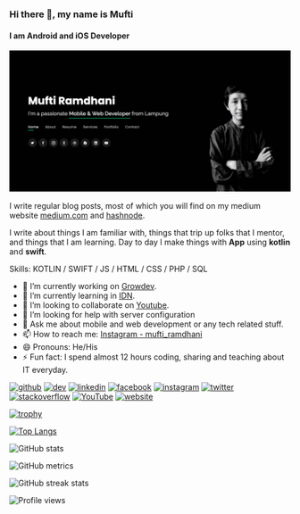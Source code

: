 
### Hi there 👋, my name is Mufti
#### I am Android and iOS Developer
![I am Android and iOS Developer](https://github.com/muftiramdhani25/muftiramdhani25/blob/main/img/bg.png)

I write regular blog posts, most of which you will find on my medium website [medium.com](https://medium.com/@muftiramdhani25) and [hashnode](https://mufti.hashnode.dev/).

I write about things I am familiar with, things that trip up folks that I mentor, and things that I am learning.  Day to day I make things with **App** using **kotlin** and **swift**. 

Skills: KOTLIN / SWIFT / JS / HTML / CSS / PHP / SQL

- 🔭 I’m currently working on [Growdev](growdev.net). 
- 🌱 I’m currently learning in [IDN](https://idn.sch.id/). 
- 👯 I’m looking to collaborate on [Youtube](https://www.youtube.com/channel/UCX-j3pRXjMEjuuGjFl8ZsCA?view_as=subscriber). 
- 🤔 I’m looking for help with server configuration 
- 💬 Ask me about mobile and web development or any tech related stuff. 
- 📫 How to reach me: [Instagram - mufti_ramdhani](https://www.instagram.com/mufti_ramdhani/) 
- 😄 Pronouns: He/His 
- ⚡ Fun fact: I spend almost 12 hours coding, sharing and teaching about IT everyday. 


[<img src='https://cdn.jsdelivr.net/npm/simple-icons@3.0.1/icons/github.svg' alt='github' height='40'>](https://github.com/https://github.com/muftiramdhani25)  [<img src='https://cdn.jsdelivr.net/npm/simple-icons@3.0.1/icons/dev-dot-to.svg' alt='dev' height='40'>](https://dev.to/https://dev.to/boymufti)  [<img src='https://cdn.jsdelivr.net/npm/simple-icons@3.0.1/icons/linkedin.svg' alt='linkedin' height='40'>](https://www.linkedin.com/in/https://www.linkedin.com/in/muftiramdhani//)  [<img src='https://cdn.jsdelivr.net/npm/simple-icons@3.0.1/icons/facebook.svg' alt='facebook' height='40'>](https://www.facebook.com/https://www.facebook.com/muftiramdhani/)  [<img src='https://cdn.jsdelivr.net/npm/simple-icons@3.0.1/icons/instagram.svg' alt='instagram' height='40'>](https://www.instagram.com/https://www.instagram.com/mufti_ramdhani//)  [<img src='https://cdn.jsdelivr.net/npm/simple-icons@3.0.1/icons/twitter.svg' alt='twitter' height='40'>](https://twitter.com/https://twitter.com/muftiramdhani25)  [<img src='https://cdn.jsdelivr.net/npm/simple-icons@3.0.1/icons/stackoverflow.svg' alt='stackoverflow' height='40'>](https://stackoverflow.com/users/https://stackoverflow.com/story/mufti)  [<img src='https://cdn.jsdelivr.net/npm/simple-icons@3.0.1/icons/youtube.svg' alt='YouTube' height='40'>](https://www.youtube.com/channel/https://www.youtube.com/channel/UCX-j3pRXjMEjuuGjFl8ZsCA?view_as=subscriber)  [<img src='https://cdn.jsdelivr.net/npm/simple-icons@3.0.1/icons/icloud.svg' alt='website' height='40'>](https://mufti-ramdhani.web.app/)  

[![trophy](https://github-profile-trophy.vercel.app/?username=https://github.com/muftiramdhani25)](https://github.com/ryo-ma/github-profile-trophy)

[![Top Langs](https://github-readme-stats.vercel.app/api/top-langs/?username=https://github.com/muftiramdhani25)](https://github.com/muftiramdhani25/github-readme-stats)

![GitHub stats](https://github-readme-stats.vercel.app/api?username=https://github.com/muftiramdhani25&show_icons=true)  

![GitHub metrics](https://metrics.lecoq.io/https://github.com/muftiramdhani25)  

![GitHub streak stats](https://github-readme-streak-stats.herokuapp.com/?user=https://github.com/muftiramdhani25)  

![Profile views](https://gpvc.arturio.dev/https://github.com/muftiramdhani25)  

